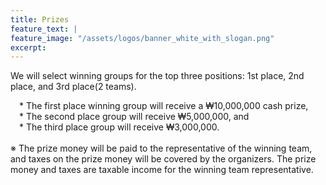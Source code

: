 ```yaml
---
title: Prizes
feature_text: |
feature_image: "/assets/logos/banner_white_with_slogan.png"
excerpt:
---
```


We will select winning groups for the top three positions: 1st place, 2nd place, and 3rd place(2 teams).

 * The first place winning group will receive a ₩10,000,000 cash prize,  
 * The second place group will receive ₩5,000,000, and  
 * The third place group will receive ₩3,000,000.  
<br>
※ The prize money will be paid to the representative of the winning team, and taxes on the prize money will be covered by the organizers. The prize money and taxes are taxable income for the winning team representative.  